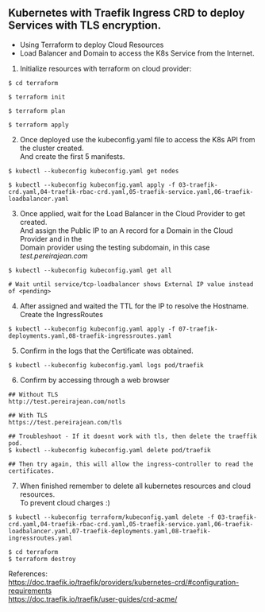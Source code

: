 ## Kubernetes with Traefik Ingress CRD to deploy Services with TLS encryption.
- Using Terraform to deploy Cloud Resources  
- Load Balancer and Domain to access the K8s Service from the Internet. 

1. Initialize resources with terraform on cloud provider:

```
$ cd terraform

$ terraform init

$ terraform plan

$ terraform apply

```

2. Once deployed use the kubeconfig.yaml file to access the K8s API from the cluster created.  
And create the first 5 manifests.

```
$ kubectl --kubeconfig kubeconfig.yaml get nodes

$ kubectl --kubeconfig kubeconfig.yaml apply -f 03-traefik-crd.yaml,04-traefik-rbac-crd.yaml,05-traefik-service.yaml,06-traefik-loadbalancer.yaml
```

3. Once applied, wait for the Load Balancer in the Cloud Provider to get created.  
And assign the Public IP to an A record for a Domain in the Cloud Provider and in the  
Domain provider using the testing subdomain, in this case *test.pereirajean.com*

```
$ kubectl --kubeconfig kubeconfig.yaml get all

# Wait until service/tcp-loadbalancer shows External IP value instead of <pending>
```

4. After assigned and waited the TTL for the IP to resolve the Hostname.  
Create the IngressRoutes

```
$ kubectl --kubeconfig kubeconfig.yaml apply -f 07-traefik-deployments.yaml,08-traefik-ingressroutes.yaml
```

5. Confirm in the logs that the Certificate was obtained.
```
$ kubectl --kubeconfig kubeconfig.yaml logs pod/traefik
```

6. Confirm by accessing through a web browser

```
## Without TLS
http://test.pereirajean.com/notls

## With TLS
https://test.pereirajean.com/tls

## Troubleshoot - If it doesnt work with tls, then delete the traeffik pod.
$ kubectl --kubeconfig kubeconfig.yaml delete pod/traefik

## Then try again, this will allow the ingress-controller to read the certificates.
```


7. When finished remember to delete all kubernetes resources and cloud resources.  
To prevent cloud charges :)

```
$ kubectl --kubeconfig terraform/kubeconfig.yaml delete -f 03-traefik-crd.yaml,04-traefik-rbac-crd.yaml,05-traefik-service.yaml,06-traefik-loadbalancer.yaml,07-traefik-deployments.yaml,08-traefik-ingressroutes.yaml

$ cd terraform
$ terraform destroy
```
  
References:  
https://doc.traefik.io/traefik/providers/kubernetes-crd/#configuration-requirements  
https://doc.traefik.io/traefik/user-guides/crd-acme/

